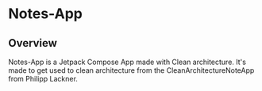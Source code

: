 # Notes-App

## Overview

Notes-App is a Jetpack Compose App made with Clean architecture. It's made to get used to clean architecture from the CleanArchitectureNoteApp from Philipp Lackner.
